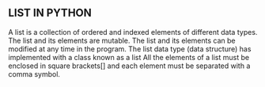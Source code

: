 ## LIST IN PYTHON
A list is a collection of ordered and indexed elements of different data types.
The list and its elements are mutable. 
The list and its elements can be modified at any time in the program. 
The list data type (data structure) has implemented with a class known as a list 
All the elements of a list must be enclosed in square brackets[] and each element must be separated with a comma symbol. 

